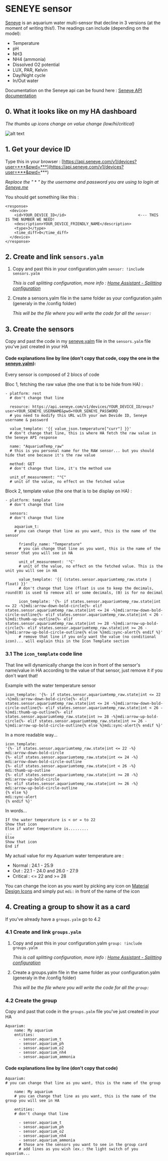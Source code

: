 # SENEYE sensor

[Seneye](https://www.seneye.com/) is an aquarium water multi-sensor that decline in 3 versions (at the moment of writing this!).
The readings can include (depending on the model):

- Temperature
- pH
- NH3
- NH4 (ammonia)
- Dissolved O2 potential
- LUX, PAR, Kelvin
- Day/Night cycle
- In/Out water

Documentation on the Seneye api can be found here : [Seneye API documentation](https://api.seneye.com/)

## 0. What it looks like on my HA dashboard

*The thumbs up icons change on value change (low/hi/critical)*

![alt text](AnimauxPannel.jpg)

## 1. Get your device ID

Type this in your browser : [https://api.seneye.com/v1/devices?user=***&pwd=***](https://api.seneye.com/v1/devices?user=***&pwd=***)

*Replace the "* * *" by the username and password you are using to login at [Seneye.me](https://www.seneye.me/)*

You should get something like this :
```
<response>
  <device>
    <id>YOUR_DEVICE_ID</id>                                <--- THIS IS THE NUMBER WE NEED!
    <description>YOUR_DEVICE_FRIENDLY_NAME</description>
    <type>3</type>
    <time_diff>0</time_diff>
  </device>
</response>
```

## 2. Create and link ```sensors.yalm```

1. Copy and past this in your configuration.yalm ```sensor: !include sensors.yalm```

   *This is call splitting configuration, more info : [Home Assistant - Splitting configuration](https://home-assistant.io/docs/configuration/splitting_configuration/)*
   
2. Create a sensors.yalm file in the same folder as your configuration.yalm (generaly in the /config folder)

   *This will be the file where you will write the code for all the ```sensor:```*


## 3. Create the sensors

Copy and past the code in my [seneye.yalm](seneye.yalm) file in the ```sensors.yalm``` file you've just created in your HA

#### Code explanations line by line (don't copy that code, copy the one in the [seneye.yalm](seneye.yalm)):

Every sensor is composed of 2 blocs of code

   Bloc 1, fetching the raw value (the one that is to be hide from HA) :

```
- platform: rest
  # don't change that line
  
  resource: https://api.seneye.com/v1/devices/YOUR_DEVICE_ID/exps?user=YOUR_SENEYE_USERNAME&pwd=YOUR_SENEYE_PASSWORD
  # you need to modify this URL with your own Devide ID, Seneye username & password
  
  value_template: '{{ value_json.temperature["curr"] }}'
  # don't change that line, this is where HA fetch the raw value in the Seneye API response
  
  name: "AquariumTemp_raw"
  # this is you personal name for the RAW sensor... but you should hide that one because it's the raw value
  
  method: GET
  # don't change that line, it's the method use 
  
  unit_of_measurement: "°C"
  # unit of the value, no effect on the fetched value
```

   Block 2, template value (the one that is to be display on HA) :
   
```
- platform: template
  # don't change that line
  
  sensors:
  # don't change that line
  
    aquarium_t:
    # you can change that line as you want, this is the name of the sensor
    
      friendly_name: "Temperature"
      # you can change that line as you want, this is the name of the sensor that you will see in HA
      
      unit_of_measurement: '°C'
      # unit of the value, no effect on the fetched value. This is the unit you will see in HA
      
      value_template: '{{ (states.sensor.aquariumtemp_raw.state | float) }}'
      # don't change that line (float is use to keep the decimals, round(0) is used to remove all or some decimals, (0) is for no decimal
      
      icon_template: '{%- if states.sensor.aquariumtemp_raw.state|int <= 22 -%}mdi:arrow-down-bold-circle{%- elif states.sensor.aquariumtemp_raw.state|int <= 24 -%}mdi:arrow-down-bold-circle-outline{%- elif states.sensor.aquariumtemp_raw.state|int < 26 -%}mdi:thumb-up-outline{%- elif states.sensor.aquariumtemp_raw.state|int >= 28 -%}mdi:arrow-up-bold-circle{%- elif states.sensor.aquariumtemp_raw.state|int >= 26 -%}mdi:arrow-up-bold-circle-outline{% else %}mdi:sync-alert{% endif %}'
      # remove that line if you only want the value (no conditional icon)... will explain this in the Icon Template section
```
### 3.1 The ```icon_template``` code line

That line will dynamically change the icon in front of the sensor's name/value in HA according to the value of that sensor, just remove it if you don't want that!

Example with the water temperature sensor

```
icon_template: '{%- if states.sensor.aquariumtemp_raw.state|int <= 22 -%}mdi:arrow-down-bold-circle{%- elif states.sensor.aquariumtemp_raw.state|int <= 24 -%}mdi:arrow-down-bold-circle-outline{%- elif states.sensor.aquariumtemp_raw.state|int < 26 -%}mdi:thumb-up-outline{%- elif states.sensor.aquariumtemp_raw.state|int >= 28 -%}mdi:arrow-up-bold-circle{%- elif states.sensor.aquariumtemp_raw.state|int >= 26 -%}mdi:arrow-up-bold-circle-outline{% else %}mdi:sync-alert{% endif %}'
```

In a more readable way...
```
icon_template: 
'{%- if states.sensor.aquariumtemp_raw.state|int <= 22 -%}
mdi:arrow-down-bold-circle
{%- elif states.sensor.aquariumtemp_raw.state|int <= 24 -%}
mdi:arrow-down-bold-circle-outline
{%- elif states.sensor.aquariumtemp_raw.state|int < 26 -%}
mdi:thumb-up-outline
{%- elif states.sensor.aquariumtemp_raw.state|int >= 28 -%}
mdi:arrow-up-bold-circle
{%- elif states.sensor.aquariumtemp_raw.state|int >= 26 -%}
mdi:arrow-up-bold-circle-outline
{% else %}
mdi:sync-alert
{% endif %}'
```

In words...
```
If the water temperature is < or = to 22
Show that icon
Else if water temperature is.........
...
Else
Show that icon
End if
```
My actual value for my Aquarium water temperature are :

- Normal : 24.1 - 25.9
- Out : 22.1 - 24.0 and 26.0 - 27.9
- Critical : <= 22 and >= 28

You can change the icon as you want by picking any icon on [Material Design Icons](https://materialdesignicons.com/) and simply put ```mdi:``` in front of the name of the icon

## 4. Creating a group to show it as a card

If you've already have a ```groups.yalm``` go to 4.2

### 4.1 Create and link ```groups.yalm```

1. Copy and past this in your configuration.yalm ```group: !include groups.yalm```

   *This is call splitting configuration, more info : [Home Assistant - Splitting configuration](https://home-assistant.io/docs/configuration/splitting_configuration/)*
   
2. Create a groups.yalm file in the same folder as your configuration.yalm (generaly in the /config folder)

   *This will be the file where you will write the code for all the ```group:```*
   
 ### 4.2 Create the group
 
 Copy and past that code in the ```groups.yalm``` file you've just created in your HA
```
Aquarium:
    name: My aquarium
    entities:
      - sensor.aquarium_t
      - sensor.aquarium_ph
      - sensor.aquarium_o2
      - sensor.aquarium_nh4
      - sensor.aquarium_ammonia
```

 #### Code explanations line by line (don't copy that code)
```
Aquarium:
# you can change that line as you want, this is the name of the group

    name: My aquarium
    # you can change that line as you want, this is the name of the group you will see in HA
    
    entities:
    # don't change that line
    
      - sensor.aquarium_t
      - sensor.aquarium_ph
      - sensor.aquarium_o2
      - sensor.aquarium_nh4
      - sensor.aquarium_ammonia
      # those are the sensors you want to see in the group card
      # add lines as you wish (ex.: the light switch of you aquarium...
```
